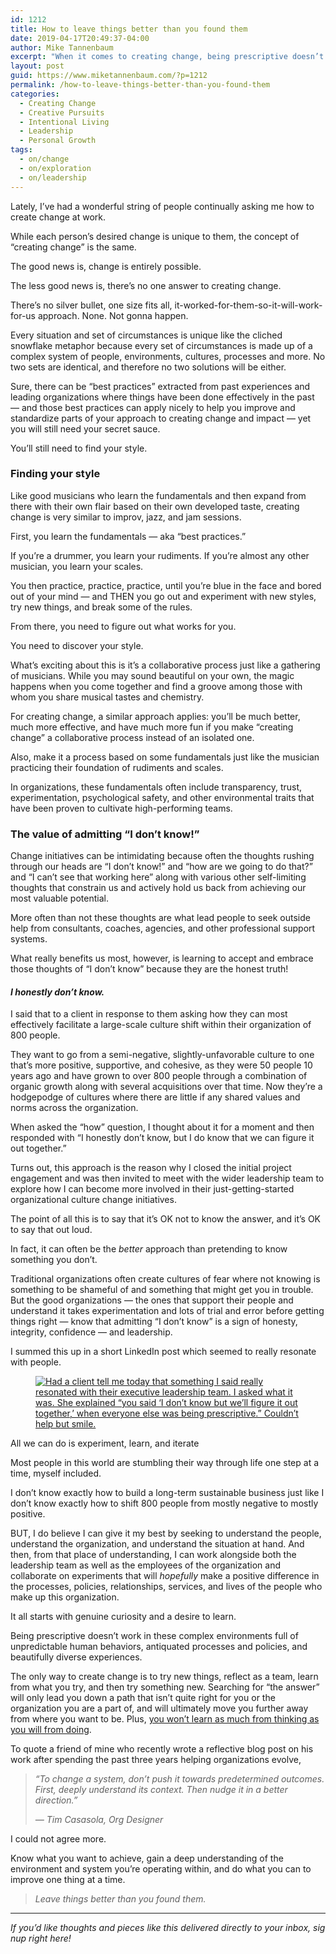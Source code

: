 ```yaml
---
id: 1212
title: How to leave things better than you found them
date: 2019-04-17T20:49:37-04:00
author: Mike Tannenbaum
excerpt: "When it comes to creating change, being prescriptive doesn’t work in complex environments. Here's what does."
layout: post
guid: https://www.miketannenbaum.com/?p=1212
permalink: /how-to-leave-things-better-than-you-found-them
categories:
  - Creating Change
  - Creative Pursuits
  - Intentional Living
  - Leadership
  - Personal Growth
tags:
  - on/change
  - on/exploration
  - on/leadership
---
```

<!-- wp:paragraph -->
<p>Lately, I’ve had a wonderful string of people continually asking me how to create change at work.</p>
<!-- /wp:paragraph -->

<!-- wp:paragraph -->
<p>While each person’s desired change is unique to them, the concept of “creating change” is the same.</p>
<!-- /wp:paragraph -->

<!-- wp:paragraph -->
<p>The good news is, change is entirely possible.</p>
<!-- /wp:paragraph -->

<!-- wp:paragraph -->
<p>The less good news is, there’s no one answer to creating change.</p>
<!-- /wp:paragraph -->

<!-- wp:paragraph -->
<p>There’s no silver bullet, one size fits all, it-worked-for-them-so-it-will-work-for-us approach. None. Not gonna happen.</p>
<!-- /wp:paragraph -->

<!-- wp:paragraph -->
<p>Every situation and set of circumstances is unique like the cliched snowflake metaphor because every set of circumstances is made up of a complex system of people, environments, cultures, processes and more. No two sets are identical, and therefore no two solutions will be either.</p>
<!-- /wp:paragraph -->

<!-- wp:paragraph -->
<p>Sure, there can be “best practices” extracted from past experiences and leading organizations where things have been done effectively in the past — and those best practices can apply nicely to help you improve and standardize parts of your approach to creating change and impact — yet you will still need your secret sauce.</p>
<!-- /wp:paragraph -->

<!-- wp:paragraph -->
<p>You’ll still need to find your style.</p>
<!-- /wp:paragraph -->

<!-- wp:heading {"level":3} -->
<h3>Finding your style</h3>
<!-- /wp:heading -->

<!-- wp:paragraph -->
<p>Like good musicians who learn the fundamentals and then expand from there with their own flair based on their own developed taste, creating change is very similar to improv, jazz, and jam sessions.</p>
<!-- /wp:paragraph -->

<!-- wp:paragraph -->
<p>First, you learn the fundamentals —&nbsp;aka “best practices.”</p>
<!-- /wp:paragraph -->

<!-- wp:paragraph -->
<p>If you’re a drummer, you learn your rudiments. If you’re almost any other musician, you learn your scales.</p>
<!-- /wp:paragraph -->

<!-- wp:paragraph -->
<p>You then practice, practice, practice, until you’re blue in the face and bored out of your mind — and THEN you go out and experiment with new styles, try new things, and break some of the rules.</p>
<!-- /wp:paragraph -->

<!-- wp:paragraph -->
<p>From there, you need to figure out what works for you.</p>
<!-- /wp:paragraph -->

<!-- wp:paragraph -->
<p>You need to discover your style.</p>
<!-- /wp:paragraph -->

<!-- wp:paragraph -->
<p>What’s exciting about this is it’s a collaborative process just like a gathering of musicians. While you may sound beautiful on your own, the magic happens when you come together and find a groove among those with whom you share musical tastes and chemistry.</p>
<!-- /wp:paragraph -->

<!-- wp:paragraph -->
<p>For creating change, a similar approach applies: you’ll be much better, much more effective, and have much more fun if you make “creating change” a collaborative process instead of an isolated one.</p>
<!-- /wp:paragraph -->

<!-- wp:paragraph -->
<p>Also, make it a process based on some fundamentals just like the musician practicing their foundation of rudiments and scales.</p>
<!-- /wp:paragraph -->

<!-- wp:paragraph -->
<p>In organizations, these fundamentals often include transparency, trust, experimentation, psychological safety, and other environmental traits that have been proven to cultivate high-performing teams.</p>
<!-- /wp:paragraph -->

<!-- wp:heading {"level":3} -->
<h3>The value of admitting “I don’t know!”</h3>
<!-- /wp:heading -->

<!-- wp:paragraph -->
<p>Change initiatives can be intimidating because often the thoughts rushing through our heads are “I don’t know!” and “how are we going to do that?” and “I can’t see that working here” along with various other self-limiting thoughts that constrain us and actively hold us back from achieving our most valuable potential.</p>
<!-- /wp:paragraph -->

<!-- wp:paragraph -->
<p>More often than not these thoughts are what lead people to seek outside help from consultants, coaches, agencies, and other professional support systems.</p>
<!-- /wp:paragraph -->

<!-- wp:paragraph -->
<p>What really benefits us most, however, is learning to accept and embrace those thoughts of “I don’t know” because they are the honest truth!</p>
<!-- /wp:paragraph -->

<!-- wp:heading {"level":4} -->
<h4><em>I honestly don’t know.</em></h4>
<!-- /wp:heading -->

<!-- wp:paragraph -->
<p>I said that to a client in response to them asking how they can most effectively facilitate a large-scale culture shift within their organization of 800 people.</p>
<!-- /wp:paragraph -->

<!-- wp:paragraph -->
<p>They want to go from a semi-negative, slightly-unfavorable culture to one that’s more positive, supportive, and cohesive, as they were 50 people 10 years ago and have grown to over 800 people through a combination of organic growth along with several acquisitions over that time. Now they’re a hodgepodge of cultures where there are little if any shared values and norms across the organization.</p>
<!-- /wp:paragraph -->

<!-- wp:paragraph -->
<p>When asked the “how” question, I thought about it for a moment and then responded with “I honestly don’t know, but I do know that we can figure it out together.”</p>
<!-- /wp:paragraph -->

<!-- wp:paragraph -->
<p>Turns out, this approach is the reason why I closed the initial project engagement and was then invited to meet with the wider leadership team to explore how I can become more involved in their just-getting-started organizational culture change initiatives.</p>
<!-- /wp:paragraph -->

<!-- wp:paragraph -->
<p>The point of all this is to say that it’s OK not to know the answer, and it’s OK to say that out loud.</p>
<!-- /wp:paragraph -->

<!-- wp:paragraph -->
<p>In fact, it can often be the <em>better</em> approach than pretending to know something you don’t.</p>
<!-- /wp:paragraph -->

<!-- wp:paragraph -->
<p>Traditional organizations often create cultures of fear where not knowing is something to be shameful of and something that might get you in trouble. But the good organizations — the ones that support their people and understand it takes experimentation and lots of trial and error before getting things right — know that admitting “I don’t know” is a sign of honesty, integrity, confidence — and leadership.</p>
<!-- /wp:paragraph -->

<!-- wp:paragraph -->
<p>I summed this up in a short LinkedIn post which seemed to really resonate with people.</p>
<!-- /wp:paragraph -->

<!-- wp:image {"id":397,"linkDestination":"custom"} -->
<figure class="wp-block-image"><a href="https://www.linkedin.com/feed/update/urn:li:activity:6516767845714583552" target="_blank" rel="noreferrer noopener"><img src="https://enjoyhumanity.co/wp-content/uploads/2019/04/Telling-a-client-I-Dont-Know-1024x472.png" alt="Had a client tell me today that something I said really resonated with their executive leadership team.‬  ‪I asked what it was.‬  ‪She explained “you said ‘I don’t know but we’ll figure it out together,’ when everyone else was being prescriptive.”‬  ‪Couldn’t help but smile.‬" class="wp-image-397"/></a></figure>
<!-- /wp:image -->

<!-- wp:paragraph -->
<p>All we can do is experiment, learn, and iterate</p>
<!-- /wp:paragraph -->

<!-- wp:paragraph -->
<p>Most people in this world are stumbling their way through life one step at a time, myself included.</p>
<!-- /wp:paragraph -->

<!-- wp:paragraph -->
<p>I don’t know exactly how to build a long-term sustainable business just like I don’t know exactly how to shift 800 people from mostly negative to mostly positive.</p>
<!-- /wp:paragraph -->

<!-- wp:paragraph -->
<p>BUT, I do believe I can give it my best by seeking to understand the people, understand the organization, and understand the situation at hand. And then, from that place of understanding, I can work alongside both the leadership team as well as the employees of the organization and collaborate on experiments that will <em>hopefully</em> make a positive difference in the processes, policies, relationships, services, and lives of the people who make up this organization.</p>
<!-- /wp:paragraph -->

<!-- wp:paragraph -->
<p>It all starts with genuine curiosity and a desire to learn.</p>
<!-- /wp:paragraph -->

<!-- wp:paragraph -->
<p>Being prescriptive doesn’t work in these complex environments full of unpredictable human behaviors, antiquated processes and policies, and beautifully diverse experiences.</p>
<!-- /wp:paragraph -->

<!-- wp:paragraph -->
<p>The only way to create change is to try new things, reflect as a team, learn from what you try, and then try something new. Searching for “the answer” will only lead you down a path that isn’t quite right for you or the organization you are a part of, and will ultimately move you further away from where you want to be. Plus, <a href="https://www.miketannenbaum.com/learning-is-the-key">you won’t learn as much from thinking as you will from doing</a>.</p>
<!-- /wp:paragraph -->

<!-- wp:paragraph -->
<p>To quote a friend of mine who recently wrote a reflective blog post on his work after spending the past three years helping organizations evolve,</p>
<!-- /wp:paragraph -->

<!-- wp:quote -->
<blockquote class="wp-block-quote"><p><em>“To change a system, don’t push it towards predetermined outcomes. First, deeply understand its context. Then nudge it in a better direction.”</em></p><cite><em>— Tim Casasola, Org Designer﻿</em></cite></blockquote>
<!-- /wp:quote -->

<!-- wp:paragraph -->
<p>I could not agree more.</p>
<!-- /wp:paragraph -->

<!-- wp:paragraph -->
<p>Know what you want to achieve, gain a deep understanding of the environment and system you’re operating within, and do what you can to improve one thing at a time.</p>
<!-- /wp:paragraph -->

<!-- wp:quote -->
<blockquote class="wp-block-quote"><p><em>Leave things better than you found them.</em></p></blockquote>
<!-- /wp:quote -->

<!-- wp:separator -->
<hr class="wp-block-separator"/>
<!-- /wp:separator -->

<!-- wp:paragraph -->
<p><em>If&nbsp;you’d&nbsp;like&nbsp;thoughts&nbsp;and&nbsp;pieces&nbsp;like&nbsp;this&nbsp;delivered&nbsp;directly&nbsp;to&nbsp;your&nbsp;inbox,&nbsp;signup&nbsp;right&nbsp;here!</em><br><br></p>
<!-- /wp:paragraph -->